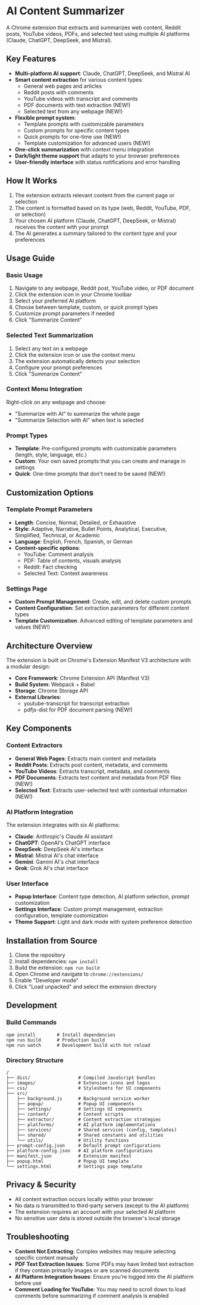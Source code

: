 # AI Content Summarizer

A Chrome extension that extracts and summarizes web content, Reddit posts, YouTube videos, PDFs, and selected text using multiple AI platforms (Claude, ChatGPT, DeepSeek, and Mistral).

## Key Features

- **Multi-platform AI support**: Claude, ChatGPT, DeepSeek, and Mistral AI
- **Smart content extraction** for various content types:
  - General web pages and articles
  - Reddit posts with comments
  - YouTube videos with transcript and comments
  - PDF documents with text extraction (NEW!)
  - Selected text from any webpage (NEW!)
- **Flexible prompt system**:
  - Template prompts with customizable parameters
  - Custom prompts for specific content types
  - Quick prompts for one-time use (NEW!)
  - Template customization for advanced users (NEW!)
- **One-click summarization** with context menu integration
- **Dark/light theme support** that adapts to your browser preferences
- **User-friendly interface** with status notifications and error handling

## How It Works

1. The extension extracts relevant content from the current page or selection
2. The content is formatted based on its type (web, Reddit, YouTube, PDF, or selection)
3. Your chosen AI platform (Claude, ChatGPT, DeepSeek, or Mistral) receives the content with your prompt
4. The AI generates a summary tailored to the content type and your preferences

## Usage Guide

### Basic Usage

1. Navigate to any webpage, Reddit post, YouTube video, or PDF document
2. Click the extension icon in your Chrome toolbar
3. Select your preferred AI platform 
4. Choose between template, custom, or quick prompt types
5. Customize prompt parameters if needed
6. Click "Summarize Content"

### Selected Text Summarization

1. Select any text on a webpage
2. Click the extension icon or use the context menu
3. The extension automatically detects your selection
4. Configure your prompt preferences
5. Click "Summarize Content"

### Context Menu Integration

Right-click on any webpage and choose:
- "Summarize with AI" to summarize the whole page
- "Summarize Selection with AI" when text is selected

### Prompt Types

- **Template**: Pre-configured prompts with customizable parameters (length, style, language, etc.)
- **Custom**: Your own saved prompts that you can create and manage in settings
- **Quick**: One-time prompts that don't need to be saved (NEW!)

## Customization Options

### Template Prompt Parameters

- **Length**: Concise, Normal, Detailed, or Exhaustive
- **Style**: Adaptive, Narrative, Bullet Points, Analytical, Executive, Simplified, Technical, or Academic
- **Language**: English, French, Spanish, or German
- **Content-specific options**:
  - YouTube: Comment analysis
  - PDF: Table of contents, visuals analysis
  - Reddit: Fact checking
  - Selected Text: Context awareness

### Settings Page

- **Custom Prompt Management**: Create, edit, and delete custom prompts
- **Content Configuration**: Set extraction parameters for different content types
- **Template Customization**: Advanced editing of template parameters and values (NEW!)

## Architecture Overview

The extension is built on Chrome's Extension Manifest V3 architecture with a modular design:

- **Core Framework**: Chrome Extension API (Manifest V3)
- **Build System**: Webpack + Babel
- **Storage**: Chrome Storage API
- **External Libraries**: 
  - youtube-transcript for transcript extraction
  - pdfjs-dist for PDF document parsing (NEW!)

## Key Components

### Content Extractors

- **General Web Pages**: Extracts main content and metadata
- **Reddit Posts**: Extracts post content, metadata, and comments
- **YouTube Videos**: Extracts transcript, metadata, and comments
- **PDF Documents**: Extracts text content and metadata from PDF files (NEW!)
- **Selected Text**: Extracts user-selected text with contextual information (NEW!)

### AI Platform Integration

The extension integrates with six AI platforms:
- **Claude**: Anthropic's Claude AI assistant
- **ChatGPT**: OpenAI's ChatGPT interface
- **DeepSeek**: DeepSeek AI's interface
- **Mistral**: Mistral AI's chat interface
- **Gemini**: Gamini AI's chat interface
- **Grok**: Grok AI's chat interface

### User Interface

- **Popup Interface**: Content type detection, AI platform selection, prompt customization
- **Settings Interface**: Custom prompt management, extraction configuration, template customization
- **Theme Support**: Light and dark mode with system preference detection

## Installation from Source

1. Clone the repository
2. Install dependencies: `npm install`
3. Build the extension: `npm run build`
4. Open Chrome and navigate to `chrome://extensions/`
5. Enable "Developer mode"
6. Click "Load unpacked" and select the extension directory

## Development

### Build Commands
```
npm install        # Install dependencies
npm run build      # Production build
npm run watch      # Development build with hot reload
```

### Directory Structure
```
/
├── dist/                  # Compiled JavaScript bundles
├── images/                # Extension icons and logos
├── css/                   # Stylesheets for UI components
├── src/
│   ├── background.js      # Background service worker
│   ├── popup/             # Popup UI components
│   ├── settings/          # Settings UI components
│   ├── content/           # Content scripts
│   ├── extractor/         # Content extraction strategies
│   ├── platforms/         # AI platform implementations
│   ├── services/          # Shared services (config, templates)
│   ├── shared/            # Shared constants and utilities
│   └── utils/             # Utility functions
├── prompt-config.json     # Default prompt configurations
├── platform-config.json   # AI platform configurations
├── manifest.json          # Extension manifest
├── popup.html             # Popup UI template
└── settings.html          # Settings page template
```

## Privacy & Security

- All content extraction occurs locally within your browser
- No data is transmitted to third-party servers (except to the AI platform)
- The extension requires an account with your selected AI platform
- No sensitive user data is stored outside the browser's local storage

## Troubleshooting

- **Content Not Extracting**: Complex websites may require selecting specific content manually
- **PDF Text Extraction Issues**: Some PDFs may have limited text extraction if they contain primarily images or are scanned documents
- **AI Platform Integration Issues**: Ensure you're logged into the AI platform before use
- **Comment Loading for YouTube**: You may need to scroll down to load comments before summarizing if comment analysis is enabled
